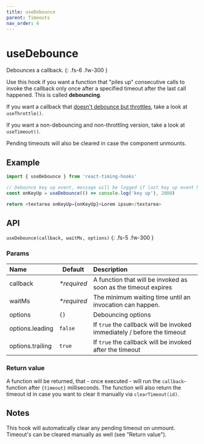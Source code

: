 ```yaml
---
title: useDebounce
parent: Timeouts
nav_order: 4
---
```


# useDebounce

Debounces a callback.
{: .fs-6 .fw-300 }

Use this hook if you want a function that "piles up" consecutive calls to invoke the callback only once after a
specified timeout after the last call happened. This is called **debouncing**.

If you want a callback that [doesn't debounce but throttles][thr-vs-deb], take a look at `useThrottle()`.
 
If you want a non-debouncing and non-throttling version, take a look at `useTimeout()`.

Pending timeouts will also be cleared in case the component unmounts.

## Example

```javascript
import { useDebounce } from 'react-timing-hooks'

// Debounce key up event, message will be logged if last key up event has been more than 2 seconds ago.
const onKeyUp = useDebounce(() => console.log('key up'), 2000)

return <textarea onKeyUp={onKeyUp}>Lorem ipsum</textarea>
```

## API

`useDebounce(callback, waitMs, options)`
{: .fs-5 .fw-300 }

### Params

| Name             | Default     | Description                                                             |
|:-----------------|-------------|:------------------------------------------------------------------------|
| callback         | _*required_ | A function that will be invoked as soon as the timeout expires          |
| waitMs           | _*required_ | The minimum waiting time until an invocation can happen.                |
| options          | `{}`        | Debouncing options                                                      |
| options.leading  | `false`     | If `true` the callback will be invoked immediately / before the timeout |
| options.trailing | `true`      | If `true` the callback will be invoked after the timeout                |


### Return value

A function will be returned, that - once executed - will run the `callback`-function after `{timeout}` milliseconds.
The function will also return the timeout id in case you want to clear it manually via `clearTimeout(id)`.

## Notes

This hook will automatically clear any pending timeout on unmount. Timeout's can be cleared manually as well (see "Return value").

[thr-vs-deb]: https://css-tricks.com/the-difference-between-throttling-and-debouncing/
